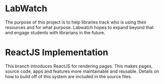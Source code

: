 # LabWatch

The purpose of this project is to help libraries track who is using their resources and for what purpose.
Labwatch hopes to expand beyond that and engage students with librarians in the future.

# ReactJS Implementation
This branch introduces ReactJS for rendering pages. This makes pages, source code, apps and features more maintainable and reusable. Details on how to build off of this system are included in the source files.

